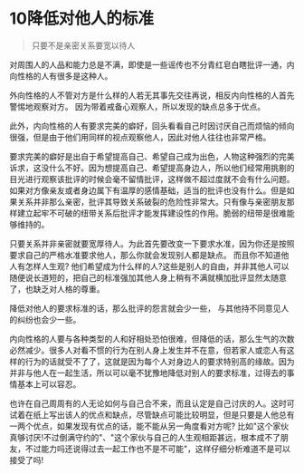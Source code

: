 # 10降低对他人的标准
>只要不是亲密关系要宽以待人

对周围人的人品和能力总是不满，即使是一些谣传也不分青红皂白瞎批评一通，内向性格的人有很多是这种人。

外向性格的人不管对方是什么样的人若无其事先交往再说，相反内向性格的人首先警惕地观察对方。 因为带着戒备心观察人，所以发现的缺点总多于优点。

此外，内向性格的人有要求完美的癖好，回头看看自己时因讨厌自己而烦恼的倾向很强，但是由于他们用同样的视点观察他人，因此对他人往往也非常严格。

要求完美的癖好是出自于希望提高自己、希望自己成为出色，人物这种强烈的完美诉求，这没什么不好。因为想提高自己、希望提高身边人，所以他们经常用挑剔的目光进行观察该批评的时候会毫不留情批评，这样做不超过度就不会有什么问题。如果对方像亲友或者身边属下有温厚的感情基础，适当的批评也没有什么。但是如果关系并非那么亲密，批评其导致关系破裂的危险性非常大。只有像与亲密朋友那样建立起牢不可破的纽带关系后批评才能发挥建设性的作用。脆弱的纽带是很难能够维持的。

只要关系并非亲密就要宽厚待人。为此首先要改变一下要求水准，因为你还是按照要求自己的严格水准要求他人，那么你就会发现别人都是缺点。 而且你不知道他人有怎样人生观? 他们希望成为什么样的人?这些是别人的自由，并非其他人可以随便说长道短的，把自己的标准强加其他人身上稍有不满就横加批评显然太随意了，也缺乏对人格的尊重。

降低对他人的要求标准的话，那么批评的怨言就会少一些， 与其他持不同意见人的纠纷也会少一些。

内向性格的人要与各种类型的人和好相处恐怕很难，但降低的话，那么生气的次数必然减少。很多人对看不惯的行为在别人身上发生并不在意，但若家人或恋人有这样的行为的话就受不了了，这就是因为每个人对身边人的要求特别高的缘故。因为并非与他人在一起生活，所以可以毫不犹豫地降低对别人的要求标准，过得去的事情基本上可以容忍。

也许在自己周周有的人无论如何与自己合不来，而且认定是自己讨庆的人。这时可试着在纸上写出该人的优点和缺点，尽管缺点可能比较明显，但是只要是人他总有一两个优点，如果发现有优点的话，能不能从另一角度看对方呢? 比如"这个家伙真够讨厌!不过倒满守约的"、"这个家伙与自己的人生观相距甚远，根本成不了朋友，不过能力吗还说得过去一起工作也不是不可能"，这样仔细分析难道不是可以接受了吗!
